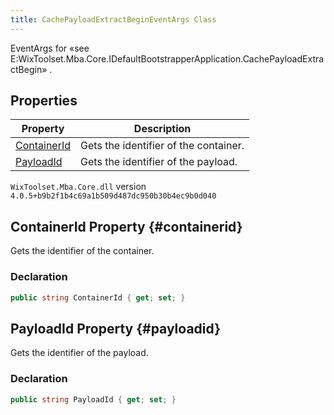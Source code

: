 ```yaml
---
title: CachePayloadExtractBeginEventArgs Class
---
```

EventArgs for «see E:WixToolset.Mba.Core.IDefaultBootstrapperApplication.CachePayloadExtractBegin» .
## Properties
| Property | Description |
| ------ | ----------- |
| [ContainerId](#containerid) | Gets the identifier of the container. |
| [PayloadId](#payloadid) | Gets the identifier of the payload. |
`WixToolset.Mba.Core.dll` version `4.0.5+b9b2f1b4c69a1b509d487dc950b30b4ec9b0d040`
## ContainerId Property {#containerid}
Gets the identifier of the container.
### Declaration
```cs
public string ContainerId { get; set; }
```
## PayloadId Property {#payloadid}
Gets the identifier of the payload.
### Declaration
```cs
public string PayloadId { get; set; }
```
